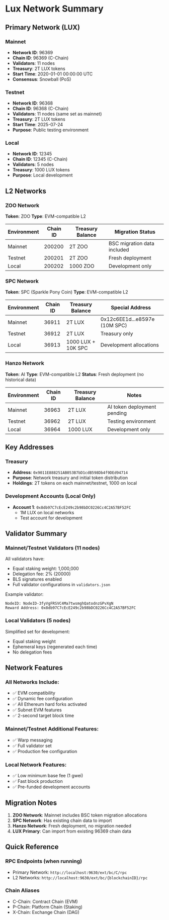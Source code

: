 # Lux Network Summary

## Primary Network (LUX)

### Mainnet
- **Network ID**: 96369
- **Chain ID**: 96369 (C-Chain)
- **Validators**: 11 nodes
- **Treasury**: 2T LUX tokens
- **Start Time**: 2020-01-01 00:00:00 UTC
- **Consensus**: Snowball (PoS)

### Testnet
- **Network ID**: 96368
- **Chain ID**: 96368 (C-Chain)
- **Validators**: 11 nodes (same set as mainnet)
- **Treasury**: 2T LUX tokens
- **Start Time**: 2025-07-24
- **Purpose**: Public testing environment

### Local
- **Network ID**: 12345
- **Chain ID**: 12345 (C-Chain)
- **Validators**: 5 nodes
- **Treasury**: 1000 LUX tokens
- **Purpose**: Local development

## L2 Networks

### ZOO Network
**Token**: ZOO
**Type**: EVM-compatible L2

| Environment | Chain ID | Treasury Balance | Migration Status |
|-------------|----------|------------------|------------------|
| Mainnet | 200200 | 2T ZOO | BSC migration data included |
| Testnet | 200201 | 2T ZOO | Fresh deployment |
| Local | 200202 | 1000 ZOO | Development only |

### SPC Network
**Token**: SPC (Sparkle Pony Coin)
**Type**: EVM-compatible L2

| Environment | Chain ID | Treasury Balance | Special Address |
|-------------|----------|------------------|-----------------|
| Mainnet | 36911 | 2T LUX | 0x12c6EE1d...e8597e (10M SPC) |
| Testnet | 36912 | 2T LUX | Treasury only |
| Local | 36913 | 1000 LUX + 10K SPC | Development allocations |

### Hanzo Network
**Token**: AI
**Type**: EVM-compatible L2
**Status**: Fresh deployment (no historical data)

| Environment | Chain ID | Treasury Balance | Notes |
|-------------|----------|------------------|-------|
| Mainnet | 36963 | 2T LUX | AI token deployment pending |
| Testnet | 36962 | 2T LUX | Testing environment |
| Local | 36964 | 1000 LUX | Development only |

## Key Addresses

### Treasury
- **Address**: `0x9011E888251AB053B7bD1cdB598Db4f9DEd94714`
- **Purpose**: Network treasury and initial token distribution
- **Holdings**: 2T tokens on each mainnet/testnet, 1000 on local

### Development Accounts (Local Only)
- **Account 1**: `0x8db97C7cEcE249c2b98bDC0226Cc4C2A57BF52FC`
  - 1M LUX on local networks
  - Test account for development

## Validator Summary

### Mainnet/Testnet Validators (11 nodes)
All validators have:
- Equal staking weight: 1,000,000
- Delegation fee: 2% (20000)
- BLS signatures enabled
- Full validator configurations in `validators.json`

Example validator:
```
NodeID: NodeID-3fyVgFRSVC4Ma7twsmghQatodnzGPvXgN
Reward Address: 0x8db97C7cEcE249c2b98bDC0226Cc4C2A57BF52FC
```

### Local Validators (5 nodes)
Simplified set for development:
- Equal staking weight
- Ephemeral keys (regenerated each time)
- No delegation fees

## Network Features

### All Networks Include:
- ✅ EVM compatibility
- ✅ Dynamic fee configuration
- ✅ All Ethereum hard forks activated
- ✅ Subnet EVM features
- ✅ 2-second target block time

### Mainnet/Testnet Additional Features:
- ✅ Warp messaging
- ✅ Full validator set
- ✅ Production fee configuration

### Local Network Features:
- ✅ Low minimum base fee (1 gwei)
- ✅ Fast block production
- ✅ Pre-funded development accounts

## Migration Notes

1. **ZOO Network**: Mainnet includes BSC token migration allocations
2. **SPC Network**: Has existing chain data to import
3. **Hanzo Network**: Fresh deployment, no migration needed
4. **LUX Primary**: Can import from existing 96369 chain data

## Quick Reference

### RPC Endpoints (when running)
- Primary Network: `http://localhost:9630/ext/bc/C/rpc`
- L2 Networks: `http://localhost:9630/ext/bc/{blockchainID}/rpc`

### Chain Aliases
- C-Chain: Contract Chain (EVM)
- P-Chain: Platform Chain (Staking)
- X-Chain: Exchange Chain (DAG)